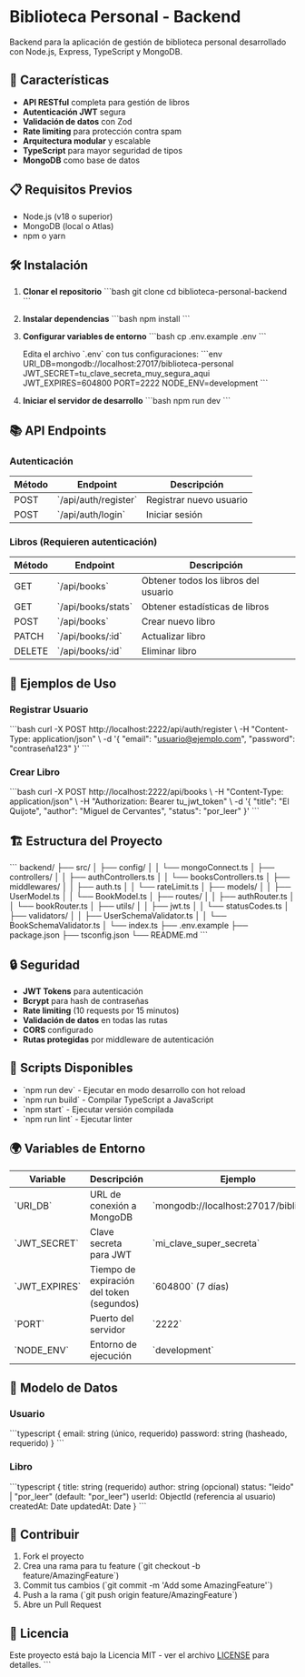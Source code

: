 # Biblioteca Personal - Backend

Backend para la aplicación de gestión de biblioteca personal desarrollado con Node.js, Express, TypeScript y MongoDB.

## 🚀 Características

- **API RESTful** completa para gestión de libros
- **Autenticación JWT** segura
- **Validación de datos** con Zod
- **Rate limiting** para protección contra spam
- **Arquitectura modular** y escalable
- **TypeScript** para mayor seguridad de tipos
- **MongoDB** como base de datos

## 📋 Requisitos Previos

- Node.js (v18 o superior)
- MongoDB (local o Atlas)
- npm o yarn

## 🛠️ Instalación

1. **Clonar el repositorio**
   \`\`\`bash
   git clone <url-del-repo>
   cd biblioteca-personal-backend
   \`\`\`

2. **Instalar dependencias**
   \`\`\`bash
   npm install
   \`\`\`

3. **Configurar variables de entorno**
   \`\`\`bash
   cp .env.example .env
   \`\`\`
   
   Edita el archivo \`.env\` con tus configuraciones:
   \`\`\`env
   URI_DB=mongodb://localhost:27017/biblioteca-personal
   JWT_SECRET=tu_clave_secreta_muy_segura_aqui
   JWT_EXPIRES=604800
   PORT=2222
   NODE_ENV=development
   \`\`\`

4. **Iniciar el servidor de desarrollo**
   \`\`\`bash
   npm run dev
   \`\`\`

## 📚 API Endpoints

### Autenticación

| Método | Endpoint | Descripción |
|--------|----------|-------------|
| POST | \`/api/auth/register\` | Registrar nuevo usuario |
| POST | \`/api/auth/login\` | Iniciar sesión |

### Libros (Requieren autenticación)

| Método | Endpoint | Descripción |
|--------|----------|-------------|
| GET | \`/api/books\` | Obtener todos los libros del usuario |
| GET | \`/api/books/stats\` | Obtener estadísticas de libros |
| POST | \`/api/books\` | Crear nuevo libro |
| PATCH | \`/api/books/:id\` | Actualizar libro |
| DELETE | \`/api/books/:id\` | Eliminar libro |

## 📖 Ejemplos de Uso

### Registrar Usuario
\`\`\`bash
curl -X POST http://localhost:2222/api/auth/register \\
  -H "Content-Type: application/json" \\
  -d '{
    "email": "usuario@ejemplo.com",
    "password": "contraseña123"
  }'
\`\`\`

### Crear Libro
\`\`\`bash
curl -X POST http://localhost:2222/api/books \\
  -H "Content-Type: application/json" \\
  -H "Authorization: Bearer tu_jwt_token" \\
  -d '{
    "title": "El Quijote",
    "author": "Miguel de Cervantes",
    "status": "por_leer"
  }'
\`\`\`

## 🏗️ Estructura del Proyecto

\`\`\`
backend/
├── src/
│   ├── config/
│   │   └── mongoConnect.ts
│   ├── controllers/
│   │   ├── authControllers.ts
│   │   └── booksControllers.ts
│   ├── middlewares/
│   │   ├── auth.ts
│   │   └── rateLimit.ts
│   ├── models/
│   │   ├── UserModel.ts
│   │   └── BookModel.ts
│   ├── routes/
│   │   ├── authRouter.ts
│   │   └── bookRouter.ts
│   ├── utils/
│   │   ├── jwt.ts
│   │   └── statusCodes.ts
│   ├── validators/
│   │   ├── UserSchemaValidator.ts
│   │   └── BookSchemaValidator.ts
│   └── index.ts
├── .env.example
├── package.json
├── tsconfig.json
└── README.md
\`\`\`

## 🔒 Seguridad

- **JWT Tokens** para autenticación
- **Bcrypt** para hash de contraseñas
- **Rate limiting** (10 requests por 15 minutos)
- **Validación de datos** en todas las rutas
- **CORS** configurado
- **Rutas protegidas** por middleware de autenticación

## 🚀 Scripts Disponibles

- \`npm run dev\` - Ejecutar en modo desarrollo con hot reload
- \`npm run build\` - Compilar TypeScript a JavaScript
- \`npm start\` - Ejecutar versión compilada
- \`npm run lint\` - Ejecutar linter

## 🌍 Variables de Entorno

| Variable | Descripción | Ejemplo |
|----------|-------------|---------|
| \`URI_DB\` | URL de conexión a MongoDB | \`mongodb://localhost:27017/biblioteca\` |
| \`JWT_SECRET\` | Clave secreta para JWT | \`mi_clave_super_secreta\` |
| \`JWT_EXPIRES\` | Tiempo de expiración del token (segundos) | \`604800\` (7 días) |
| \`PORT\` | Puerto del servidor | \`2222\` |
| \`NODE_ENV\` | Entorno de ejecución | \`development\` |

## 📝 Modelo de Datos

### Usuario
\`\`\`typescript
{
  email: string (único, requerido)
  password: string (hasheado, requerido)
}
\`\`\`

### Libro
\`\`\`typescript
{
  title: string (requerido)
  author: string (opcional)
  status: "leido" | "por_leer" (default: "por_leer")
  userId: ObjectId (referencia al usuario)
  createdAt: Date
  updatedAt: Date
}
\`\`\`

## 🤝 Contribuir

1. Fork el proyecto
2. Crea una rama para tu feature (\`git checkout -b feature/AmazingFeature\`)
3. Commit tus cambios (\`git commit -m 'Add some AmazingFeature'\`)
4. Push a la rama (\`git push origin feature/AmazingFeature\`)
5. Abre un Pull Request

## 📄 Licencia

Este proyecto está bajo la Licencia MIT - ver el archivo [LICENSE](LICENSE) para detalles.
\`\`\`
